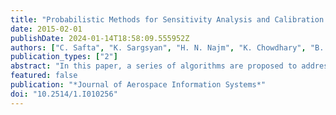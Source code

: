 ```yaml
---
title: "Probabilistic Methods for Sensitivity Analysis and Calibration of Computer Models in the NASA Challenge Problem"
date: 2015-02-01
publishDate: 2024-01-14T18:58:09.555952Z
authors: ["C. Safta", "K. Sargsyan", "H. N. Najm", "K. Chowdhary", "B. Debusschere", "L. P. Swiler", "M. S. Eldred"]
publication_types: ["2"]
abstract: "In this paper, a series of algorithms are proposed to address the problems in the NASA Langley Research Center Multidisciplinary Uncertainty Quantification Challenge. A Bayesian approach is employed to characterize and calibrate the epistemic parameters based on the available data, whereas a variance-based global sensitivity analysis is used to rank the epistemic and aleatory model parameters. A nested sampling of the aleatory–epistemic space is proposed to propagate uncertainties from model parameters to output quantities of interest."
featured: false
publication: "*Journal of Aerospace Information Systems*"
doi: "10.2514/1.I010256"
---
```


